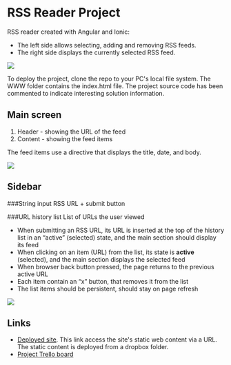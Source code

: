 RSS Reader Project
=====================
RSS reader created with Angular and Ionic:

* The left side allows selecting, adding and removing RSS feeds. 
* The right side displays the currently selected RSS feed.

![](https://dl.dropboxusercontent.com/u/27830241/rssreader/www/img/Screenshot%202016-05-02%2009.17.37.png)

To deploy the project, clone the repo to your PC's local file system. The WWW folder contains the index.html file. The project source code has been commented to indicate interesting solution information.
 
## Main screen
1. Header - showing the URL of the feed
1. Content - showing the feed items

The feed items use a directive that displays the title, date, and body.

![](https://dl.dropboxusercontent.com/u/27830241/rssreader/www/img/Screenshot%202016-05-02%2009.17.38.png)

## Sidebar

###String input
RSS URL + submit button 

###URL history list
List of URLs the user viewed

* When submitting an RSS URL, its URL is inserted at the top of the history list in an “active” (selected) state, and the main section should display its feed
* When clicking on an item (URL) from the list, its state is **active** (selected), and the main section displays the selected feed
* When browser back button pressed, the page returns to the previous active URL
* Each item contain an “x” button, that removes it from the list
* The list items should be persistent, should stay on page refresh

![](https://dl.dropboxusercontent.com/u/27830241/rssreader/www/img/Screenshot%202016-05-02%2009.23.22.png) 

## Links
* [Deployed site](http://rssreader.pikr.me). This link access the site's static web content via a URL. The static content is deployed from a dropbox folder. 
* [Project Trello board](https://trello.com/b/pNgWChgV)

 

